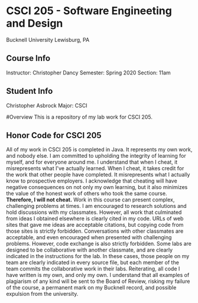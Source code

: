 # CSCI 205 - Software Engineeting and Design
Bucknell University
Lewisburg, PA

## Course Info
Instructor: Christopher Dancy
Semester: Spring 2020
Section: 11am

## Student Info
Christopher Asbrock
Major: CSCI

#Overview
This is a repository of my lab work for CSCI 205.

## Honor Code for CSCI 205
All of my work in CSCI 205 is completed in Java. It represents my own work, and nobody else.
I am committed to upholding the integrity of learning for myself, and for everyone around me. I
understand that when I cheat, it misrepresents what I've actually learned. When I cheat, it takes
credit for the work that other people have completed. It misrepresents what I actually know to
prospective employers. I acknowledge that cheating will have negative consequences on not
only my own learning, but it also minimizes the value of the honest work of others who took the
same course.
**Therefore, I will not cheat.**
Work in this course can present complex, challenging problems at times. I am encouraged to
research solutions and hold discussions with my classmates. However, all work that culminated
from ideas I obtained elsewhere is clearly cited in my code. URLs of web sites that gave me ideas
are acceptable citations, but copying code from those sites is strictly forbidden. Conversations
with other classmates are acceptable, and even encouraged when presented with challenging
problems. However, code exchange is also strictly forbidden.
Some labs are designed to be collaborative with another classmate, and are clearly indicated in
the instructions for the lab. In these cases, those people on my team are clearly indicated in
every source file, but each member of the team commits the collaborative work in their labs.
Reiterating, all code I have written is my own, and only my own. I understand that all examples
of plagiarism of any kind will be sent to the Board of Review, risking my failure of the course, a
permanent mark on my Bucknell record, and possible expulsion from the university.

